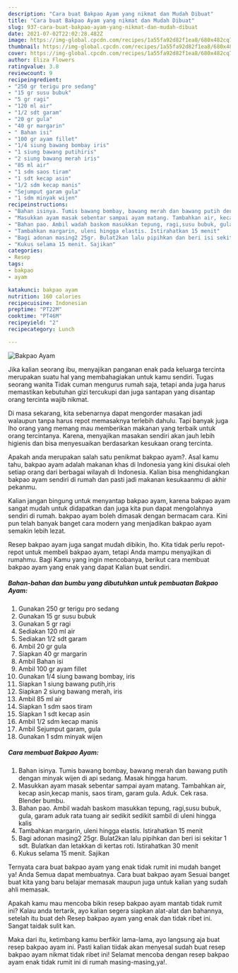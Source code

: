 ```yaml
---
description: "Cara buat Bakpao Ayam yang nikmat dan Mudah Dibuat"
title: "Cara buat Bakpao Ayam yang nikmat dan Mudah Dibuat"
slug: 937-cara-buat-bakpao-ayam-yang-nikmat-dan-mudah-dibuat
date: 2021-07-02T22:02:28.482Z
image: https://img-global.cpcdn.com/recipes/1a55fa92d82f1ea8/680x482cq70/bakpao-ayam-foto-resep-utama.jpg
thumbnail: https://img-global.cpcdn.com/recipes/1a55fa92d82f1ea8/680x482cq70/bakpao-ayam-foto-resep-utama.jpg
cover: https://img-global.cpcdn.com/recipes/1a55fa92d82f1ea8/680x482cq70/bakpao-ayam-foto-resep-utama.jpg
author: Eliza Flowers
ratingvalue: 3.8
reviewcount: 9
recipeingredient:
- "250 gr terigu pro sedang"
- "15 gr susu bubuk"
- "5 gr ragi"
- "120 ml air"
- "1/2 sdt garam"
- "20 gr gula"
- "40 gr margarin"
- " Bahan isi"
- "100 gr ayam fillet"
- "1/4 siung bawang bombay iris"
- "1 siung bawang putihiris"
- "2 siung bawang merah iris"
- "85 ml air"
- "1 sdm saos tiram"
- "1 sdt kecap asin"
- "1/2 sdm kecap manis"
- "Sejumput garam gula"
- "1 sdm minyak wijen"
recipeinstructions:
- "Bahan isinya. Tumis bawang bombay, bawang merah dan bawang putih dengan minyak wijen di api sedang. Masak hingga harum."
- "Masukkan ayam masak sebentar sampai ayam matang. Tambahkan air, kecap asin,kecap manis, saos tiram, garam gula. Aduk. Cek rasa. Blender bumbu."
- "Bahan pao. Ambil wadah baskom masukkan tepung, ragi,susu bubuk, gula, garam aduk rata tuang air sedikit sedikit sambil di uleni hingga kalis"
- "Tambahkan margarin, uleni hingga elastis. Istirahatkan 15 menit"
- "Bagi adonan masing2 25gr. Bulat2kan lalu pipihkan dan beri isi sekitar 1 sdt. Bulatkan dan letakkan di kertas roti. Istirahatkan 30 menit"
- "Kukus selama 15 menit. Sajikan"
categories:
- Resep
tags:
- bakpao
- ayam

katakunci: bakpao ayam 
nutrition: 160 calories
recipecuisine: Indonesian
preptime: "PT22M"
cooktime: "PT46M"
recipeyield: "2"
recipecategory: Lunch

---
```



![Bakpao Ayam](https://img-global.cpcdn.com/recipes/1a55fa92d82f1ea8/680x482cq70/bakpao-ayam-foto-resep-utama.jpg)

Jika kalian seorang ibu, menyajikan panganan enak pada keluarga tercinta merupakan suatu hal yang membahagiakan untuk kamu sendiri. Tugas seorang  wanita Tidak cuman mengurus rumah saja, tetapi anda juga harus memastikan kebutuhan gizi tercukupi dan juga santapan yang disantap orang tercinta wajib nikmat.

Di masa  sekarang, kita sebenarnya dapat mengorder masakan jadi walaupun tanpa harus repot memasaknya terlebih dahulu. Tapi banyak juga lho orang yang memang mau memberikan makanan yang terbaik untuk orang tercintanya. Karena, menyajikan masakan sendiri akan jauh lebih higienis dan bisa menyesuaikan berdasarkan kesukaan orang tercinta. 



Apakah anda merupakan salah satu penikmat bakpao ayam?. Asal kamu tahu, bakpao ayam adalah makanan khas di Indonesia yang kini disukai oleh setiap orang dari berbagai wilayah di Indonesia. Kalian bisa menghidangkan bakpao ayam sendiri di rumah dan pasti jadi makanan kesukaanmu di akhir pekanmu.

Kalian jangan bingung untuk menyantap bakpao ayam, karena bakpao ayam sangat mudah untuk didapatkan dan juga kita pun dapat mengolahnya sendiri di rumah. bakpao ayam boleh dimasak dengan bermacam cara. Kini pun telah banyak banget cara modern yang menjadikan bakpao ayam semakin lebih lezat.

Resep bakpao ayam juga sangat mudah dibikin, lho. Kita tidak perlu repot-repot untuk membeli bakpao ayam, tetapi Anda mampu menyajikan di rumahmu. Bagi Kamu yang ingin mencobanya, berikut cara membuat bakpao ayam yang enak yang dapat Kalian buat sendiri.

<!--inarticleads1-->

##### Bahan-bahan dan bumbu yang dibutuhkan untuk pembuatan Bakpao Ayam:

1. Gunakan 250 gr terigu pro sedang
1. Gunakan 15 gr susu bubuk
1. Gunakan 5 gr ragi
1. Sediakan 120 ml air
1. Sediakan 1/2 sdt garam
1. Ambil 20 gr gula
1. Siapkan 40 gr margarin
1. Ambil  Bahan isi
1. Ambil 100 gr ayam fillet
1. Gunakan 1/4 siung bawang bombay, iris
1. Siapkan 1 siung bawang putih,iris
1. Siapkan 2 siung bawang merah, iris
1. Ambil 85 ml air
1. Siapkan 1 sdm saos tiram
1. Siapkan 1 sdt kecap asin
1. Ambil 1/2 sdm kecap manis
1. Ambil Sejumput garam, gula
1. Gunakan 1 sdm minyak wijen




<!--inarticleads2-->

##### Cara membuat Bakpao Ayam:

1. Bahan isinya. Tumis bawang bombay, bawang merah dan bawang putih dengan minyak wijen di api sedang. Masak hingga harum.
1. Masukkan ayam masak sebentar sampai ayam matang. Tambahkan air, kecap asin,kecap manis, saos tiram, garam gula. Aduk. Cek rasa. Blender bumbu.
1. Bahan pao. Ambil wadah baskom masukkan tepung, ragi,susu bubuk, gula, garam aduk rata tuang air sedikit sedikit sambil di uleni hingga kalis
1. Tambahkan margarin, uleni hingga elastis. Istirahatkan 15 menit
1. Bagi adonan masing2 25gr. Bulat2kan lalu pipihkan dan beri isi sekitar 1 sdt. Bulatkan dan letakkan di kertas roti. Istirahatkan 30 menit
1. Kukus selama 15 menit. Sajikan




Ternyata cara buat bakpao ayam yang enak tidak rumit ini mudah banget ya! Anda Semua dapat membuatnya. Cara buat bakpao ayam Sesuai banget buat kita yang baru belajar memasak maupun juga untuk kalian yang sudah ahli memasak.

Apakah kamu mau mencoba bikin resep bakpao ayam mantab tidak rumit ini? Kalau anda tertarik, ayo kalian segera siapkan alat-alat dan bahannya, setelah itu buat deh Resep bakpao ayam yang enak dan tidak ribet ini. Sangat taidak sulit kan. 

Maka dari itu, ketimbang kamu berfikir lama-lama, ayo langsung aja buat resep bakpao ayam ini. Pasti kalian tiidak akan menyesal sudah buat resep bakpao ayam nikmat tidak ribet ini! Selamat mencoba dengan resep bakpao ayam enak tidak rumit ini di rumah masing-masing,ya!.

